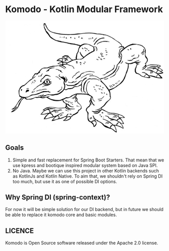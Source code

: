 # Komodo - Kotlin Modular Framework

![Logo](./logo.png)

## Goals

1. Simple and fast replacement for Spring Boot Starters. That mean that we use kpress and bootique inspired modular system based on Java SPI.
2. No Java. Maybe we can use this project in other Kotlin backends such as KotlinJs and Kotlin Native. To aim that, we shouldn't rely on Spring DI too much, but use it as one of possible DI options.

## Why Spring DI (spring-context)?

For now it will be simple solution for our DI backend, but in future we should be able to replace it komodo core and basic modules.

## LICENCE

Komodo is Open Source software released under the Apache 2.0 license.

